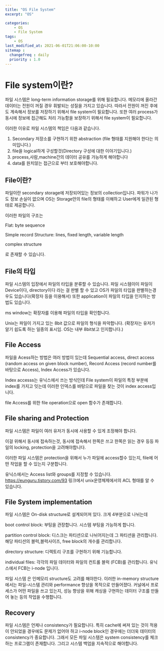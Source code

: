 ```yaml
---
title: "OS File System"
excerpt: "OS"

categories:
    - OS
    - File System
tags:
    - OS
last_modified_at: 2021-06-01T21:06:00-10:00
sitemap :
  changefreq : daily
  priority : 1.0
--- 
```

# File system이란?

파일 시스템은 long-term information storage를 위해 필요합니다.
메모리에 올라간 데이터는 전원이 꺼질 경우 휘발되는 성질을 가지고 있습니다.
따라서 전원이 꺼진 후에도 계속해서 정보를 저장하기 위해서 file system이 필요합니다.
또한 여러 process가 동시에 정보에 접근해도 처리 가능함을 보장하기 위해서 file system이 필요합니다.

이러한 이유로 파일 시스템의 책임은 다음과 같습니다.

1. Secondary 저장소를 구현하기 위한 abstraction (file 형태를 지원해야 한다는 의미입니다.)
2. file을 logical하게 구성할것(Directory 구성에 대한 이야기입니다.)
3. process,사람,machine간의 데이터 공유를 가능하게 해야합니다
4. data를 원치않는 접근으로 부터 보호해야합니다.

## File이란?
파일이란 secondary storage에 저장되어있는 정보의 collection입니다. 파워가 나가도 정보 손실이 없으며 OS는 Storage안의 file의 형태를 이해하고 User에게 일관된 형태로 제공합니다.

이러한 파일의 구조는

Flat: byte sequence

Simple record Structure: lines, fixed length, variable length

complex structure

로 존재할 수 있습니다.


## File의 타입
파일 시스템의 입장에서 파일의 타입을 분류할 수 있습니다. 파일 시스템이이 파일이 Device이다, directory이다 라는 걸 판별 할 수 있고 OS가 파일의 타입을 판별하는경우도 있습니다(확장자 등을 이용해서) 또한 application이 파일의 타입을 인지하는 방법도 있습니다.

ms window는 확장자를 이용해 파일의 타입을 확인합니다.

Unix는 파일이 가지고 있는  8bit 값으로 파일의 형식을 파악합니다. (확장자는 유저가 알기 쉽도록 하는 일종의 표시임. OS는 내부 8bit보고 인지합니다.)

## File Access
파일을 Acess하는 방법은 여러 방법이 있는데 Sequential access, direct access (random access on given block number), Record Access (record number를 바탕으로 Access), Index Access가 있습니다.

Index accesss는 유닉스에서 쓰는 방식인데 File system이 파일의 특정 부분에 index를 가지고 잇는데 이러한 인덱스를 바탕으로 파일을 찾는 것이 index access입니다. 

file Access를 위한 file operation으로 open 함수가 존재합니다.


## File sharing and Protection
파일 시스템은 파일이 여러 유저가 동시에 사용할 수 있게 조정해야 합니다.

이걸 위해서 동시에 접속하는것, 동시에 접속해서 한쪽은 쓰고 한쪽은 읽는 경우 등등 파일의 locking, protection을 고려해야합니다.

이러한 파일 시스템은 protection을 위해서 누가 파일에 access할수 있는지, file에 어떤 작업을 할 수 있는지 구분합니다.

유닉스에서는 Access list와 groups를 지정할 수 있습니다.
https://eunguru.tistory.com/93
링크에서 unix운영체제에서의 ACL 형태를 알 수 있습니다.

## File System implementation

파일 시스템은 On-disk structure로 설계되어져 있다. 크게 4부분으로 나뉘는데

boot control block: 부팅을 관장합니다. 시스템 부팅을 가능하게 합니다. 

partition control block: 디스크는 파티션으로 나뉘어지는데 그 파티션을 관리합니다. 해당 파티션의 블럭,블럭사이즈, free block의 개수를 관리합니다.

directory structure: 디렉토리 구조를 구현하기 위해 기능합니다.

individual files: 각각의 파일 데이터와 파일의 컨트롤 블럭 (FCB)를 관리합니다. 유닉스에서 FCB는 i-node 입니다.

파일 시스템 은 인메모리 structure도 고려를 해야한다. 이러한 in-memory structure에서는 파일-시스템 관리와 performance 향상을 목적으로 만들어졌다. 커널에서 프로세스가 어떤 파일을 쓰고 있는지, 성능 향상을 위해 캐싱을 구현하는 데이터 구조를 만들어 놓는 등의 작업을 수행합니다.


## Recovery
파일 시스템은 언제나 consistency가 필요합니다. 특히 cache에 써져 있는 것이 적용이 안되었을 경우에도 문제가 없어야 하고 i-node block인 경우에는 더더욱 데이터의 consistency가 중요합니다. 그래서 모든 파일 시스템은 system consistency를 체크하는 프로그램이 존재합니다. 그리고 시스템 백업을 지속적으로 해야합니다.
